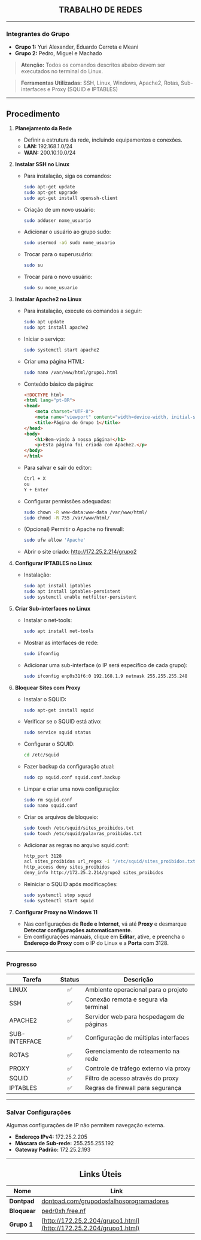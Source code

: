 <h2 align="center">TRABALHO DE REDES</h2>

<p align="center">

---

### Integrantes do Grupo
- **Grupo 1:** Yuri Alexander, Eduardo Cerreta e Meani 
- **Grupo 2:** Pedro, Miguel e Machado

> **Atenção:** Todos os comandos descritos abaixo devem ser executados no terminal do Linux.

> **Ferramentas Utilizadas:** SSH, Linux, Windows, Apache2, Rotas, Sub-interfaces e Proxy (SQUID e IPTABLES)

---

## Procedimento
1. **Planejamento da Rede**
   - Definir a estrutura da rede, incluindo equipamentos e conexões.
   - **LAN:** 192.168.1.0/24
   - **WAN:** 200.10.10.0/24

2. **Instalar SSH no Linux**
   - Para instalação, siga os comandos:
     ```bash
     sudo apt-get update
     sudo apt-get upgrade
     sudo apt-get install openssh-client
     ```

   - Criação de um novo usuário:
     ```bash
     sudo adduser nome_usuario
     ```

   - Adicionar o usuário ao grupo sudo:
     ```bash
     sudo usermod -aG sudo nome_usuario
     ```

   - Trocar para o superusuário:
     ```bash
     sudo su
     ```

   - Trocar para o novo usuário:
     ```bash
     sudo su nome_usuario
     ```

3. **Instalar Apache2 no Linux**
   - Para instalação, execute os comandos a seguir:
     ```bash
     sudo apt update
     sudo apt install apache2
     ```

   - Iniciar o serviço:
     ```bash
     sudo systemctl start apache2
     ```

   - Criar uma página HTML:
     ```bash
     sudo nano /var/www/html/grupo1.html
     ```

   - Conteúdo básico da página:
     ```html
     <!DOCTYPE html>
     <html lang="pt-BR">
     <head>
         <meta charset="UTF-8">
         <meta name="viewport" content="width=device-width, initial-scale=1.0">
         <title>Página do Grupo 1</title>
     </head>
     <body>
         <h1>Bem-vindo à nossa página!</h1>
         <p>Esta página foi criada com Apache2.</p>
     </body>
     </html>
     ```

   - Para salvar e sair do editor:
     ```bash
     Ctrl + X
     ou
     Y + Enter
     ```

   - Configurar permissões adequadas:
     ```bash
     sudo chown -R www-data:www-data /var/www/html/
     sudo chmod -R 755 /var/www/html/
     ```

   - (Opcional) Permitir o Apache no firewall:
     ```bash
     sudo ufw allow 'Apache'
     ```

   - Abrir o site criado: http://172.25.2.214/grupo2

5. **Configurar IPTABLES no Linux**
   - Instalação:
     ```bash
     sudo apt install iptables
     sudo apt install iptables-persistent
     sudo systemctl enable netfilter-persistent
     ```

4. **Criar Sub-interfaces no Linux**
   - Instalar o net-tools:
     ```bash
     sudo apt install net-tools
     ```

   - Mostrar as interfaces de rede:
     ```bash
     sudo ifconfig
     ```

   - Adicionar uma sub-interface (o IP será específico de cada grupo):
     ```bash
     sudo ifconfig enp0s31f6:0 192.168.1.9 netmask 255.255.255.248
     ```

6. **Bloquear Sites com Proxy**
   - Instalar o SQUID:
     ```bash
     sudo apt-get install squid
     ```

   - Verificar se o SQUID está ativo:
     ```bash
     sudo service squid status
     ```

   - Configurar o SQUID:
     ```bash
     cd /etc/squid
     ```

   - Fazer backup da configuração atual:
     ```bash
     sudo cp squid.conf squid.conf.backup
     ```

   - Limpar e criar uma nova configuração:
     ```bash
     sudo rm squid.conf
     sudo nano squid.conf
     ```

   - Criar os arquivos de bloqueio:
     ```bash
     sudo touch /etc/squid/sites_proibidos.txt
     sudo touch /etc/squid/palavras_proibidas.txt
     ```

   - Adicionar as regras no arquivo squid.conf:
     ```bash
     http_port 3128
     acl sites_proibidos url_regex -i "/etc/squid/sites_proibidos.txt"
     http_access deny sites_proibidos
     deny_info http://172.25.2.214/grupo2 sites_proibidos
     ```

   - Reiniciar o SQUID após modificações:
     ```bash
     sudo systemctl stop squid
     sudo systemctl start squid
     ```

6. **Configurar Proxy no Windows 11**
   - Nas configurações de **Rede e Internet**, vá até **Proxy** e desmarque **Detectar configurações automaticamente**.
   - Em configurações manuais, clique em **Editar**, ative, e preencha o **Endereço do Proxy** com o IP do Linux e a **Porta** com 3128.

---

### Progresso
| Tarefa        | Status   | Descrição                                 |
|---------------|:--------:|-------------------------------------------|
| LINUX         |   ✅      | Ambiente operacional para o projeto       |
| SSH           |   ✅      | Conexão remota e segura via terminal      |
| APACHE2       |   ✅      | Servidor web para hospedagem de páginas   |
| SUB-INTERFACE |   ✅      | Configuração de múltiplas interfaces      |
| ROTAS         |   ✅      | Gerenciamento de roteamento na rede       |
| PROXY         |   ✅      | Controle de tráfego externo via proxy     |
| SQUID         |   ✅      | Filtro de acesso através do proxy         |
| IPTABLES      |   ✅      | Regras de firewall para segurança         |
---

### Salvar Configurações
Algumas configurações de IP não permitem navegação externa.

- **Endereço IPv4:** 172.25.2.205
- **Máscara de Sub-rede:** 255.255.255.192
- **Gateway Padrão:** 172.25.2.193
---


<h2 align="center">Links Úteis</h2>

<div align="center">

| Nome     | Link                                               |
|----------|----------------------------------------------------|
| **Dontpad** | [dontpad.com/grupodosfalhosprogramadores](https://dontpad.com/grupodosfalhosprogramadores) |
| **Bloquear** | [pedr0xh.free.nf](http://172.25.2.204/grupo1.html)                         |
| **Grupo 1** | [http://172.25.2.204/grupo1.html](http://172.25.2.204/grupo1.html) |

</div>
